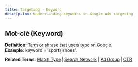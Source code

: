 ```yaml
---
title: Targeting - Keyword
description: Understanding keywords in Google Ads targeting
---
```


## Mot-clé (Keyword)
**Definition**: Term or phrase that users type on Google.  
**Example**: keyword = 'sports shoes'.

**Related Terms**: [Match Type](/targeting/match-type) | [Search Network](/formats-networks/search-network) | [Ad Group](/structure/ad-group) | [CTR](/metrics/ctr)